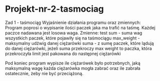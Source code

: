 # Projekt-nr-2-tasmociag
Zad 1 - taśmociąg
Wyjaśnienie działania programu oraz zmiennych:
Program poprosi o wypisanie ilości paczek jaka ma trafić na taśmę. Każdej paczce nadawana jest losowa waga.
Zmienne:
test sum - suma wag wszystkich paczek, które pojawiły się na taśmociągu
max_weight - maksymalny udźwig danej ciężarówki 
suma - z sumę paczek, które lądują do danej ciężarówki, jeżeli suma przekroczy max weight to paczka, która przekroczyła limit jest pakowana do następnej ciężarówki

Pod koniec program wypisze ile ciężarówek było potrzebnych, jaką maksymalną wagę każda ciężarówka mogła zabrać oraz ile zabrała ostatecznie, żeby nie być przeciążoną.
